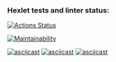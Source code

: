 ### Hexlet tests and linter status:
[![Actions Status](https://github.com/Alejandro1488/frontend-project-44/workflows/hexlet-check/badge.svg)](https://github.com/Alejandro1488/frontend-project-44/actions)

[![Maintainability](https://api.codeclimate.com/v1/badges/fea6ee9a7ebf59f3995b/maintainability)](https://codeclimate.com/github/Alejandro1488/frontend-project-44/maintainability)

[![asciicast](https://asciinema.org/a/DMKkr5O8H39qT6YkiwCChhIL8.svg)](https://asciinema.org/a/DMKkr5O8H39qT6YkiwCChhIL8)
[![asciicast](https://asciinema.org/a/WrToRNyPZU1zJQ31wrSLHszDH.svg)](https://asciinema.org/a/WrToRNyPZU1zJQ31wrSLHszDH)
[![asciicast](https://asciinema.org/a/UJQPOrp6ocxDTInQBCCQRSe4H.svg)](https://asciinema.org/a/UJQPOrp6ocxDTInQBCCQRSe4H)